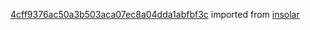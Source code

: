 [4cff9376ac50a3b503aca07ec8a04dda1abfbf3c](https://github.com/insolar/insolar/commit/4cff9376ac50a3b503aca07ec8a04dda1abfbf3c) imported from [insolar](https://github.com/insolar/insolar)
